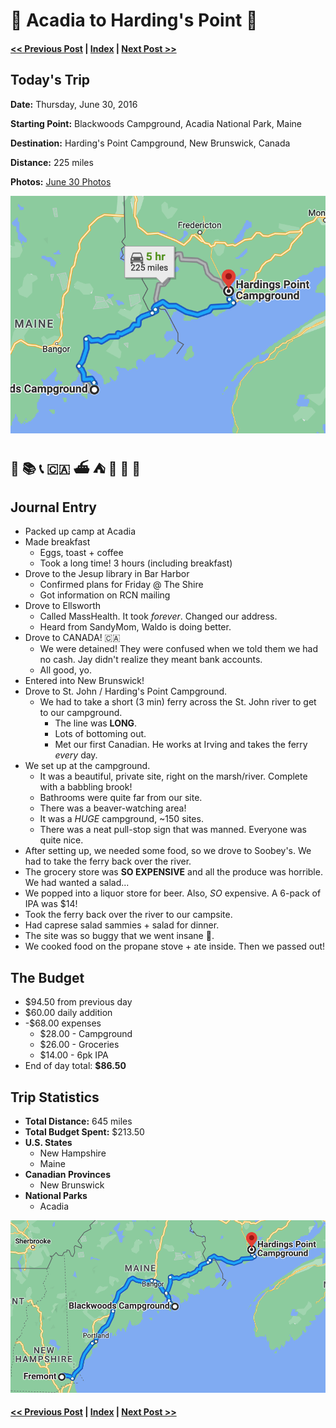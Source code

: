 
# 🌲 Acadia to Harding's Point 🦫

#### [<< Previous Post](06-29.md) | [Index](../../README.md) | [Next Post >>](07-01.md)

## Today's Trip

**Date:** Thursday, June 30, 2016

**Starting Point:** Blackwoods Campground, Acadia National Park, Maine

**Destination:** Harding's Point Campground, New Brunswick, Canada

**Distance:** 225 miles

**Photos:** [June 30 Photos](https://jay-d.me/2016RT-06-30)

![map of acadia to harding's point](../maps/day/06-30.png "day map")

## 🍳 📚 📞 🇨🇦 ⛴ ⛺ 🦫️ 🛒 🥗

## Journal Entry

* Packed up camp at Acadia
* Made breakfast
  * Eggs, toast + coffee
  * Took a long time! 3 hours (including breakfast)
* Drove to the Jesup library in Bar Harbor
  * Confirmed plans for Friday @ The Shire
  * Got information on RCN mailing
* Drove to Ellsworth
  * Called MassHealth. It took *forever*.  Changed our address.
  * Heard from SandyMom, Waldo is doing better.
* Drove to CANADA! 🇨🇦
  * We were detained! They were confused when we told them we had no cash. Jay didn't realize they meant bank accounts.
  * All good, yo.
* Entered into New Brunswick!
* Drove to St. John / Harding's Point Campground.
  * We had to take a short (3 min) ferry across the St. John river to get to our campground.
    * The line was **LONG**.
    * Lots of bottoming out.
    * Met our first Canadian. He works at Irving and takes the ferry *every* day.
* We set up at the campground.
  * It was a beautiful, private site, right on the marsh/river. Complete with a babbling brook!
  * Bathrooms were quite far from our site.
  * There was a beaver-watching area!
  * It was a *HUGE* campground, ~150 sites.
  * There was a neat pull-stop sign that was manned. Everyone was quite nice.
* After setting up, we needed some food, so we drove to Soobey's. We had to take the ferry back over the river.
* The grocery store was **SO EXPENSIVE** and all the produce was horrible. We had wanted a salad...
* We popped into a liquor store for beer. Also, *SO* expensive. A 6-pack of IPA was $14!
* Took the ferry back over the river to our campsite.
* Had caprese salad sammies + salad for dinner.
* The site was so buggy that we went insane 🤪.
* We cooked food on the propane stove + ate inside. Then we passed out!

## The Budget

* $94.50 from previous day
* $60.00 daily addition
* -$68.00 expenses
  * $28.00 - Campground
  * $26.00 - Groceries
  * $14.00 - 6pk IPA
* End of day total: **$86.50**

## Trip Statistics

* **Total Distance:** 645 miles
* **Total Budget Spent:** $213.50
* **U.S. States**
  * New Hampshire
  * Maine
* **Canadian Provinces**
  * New Brunswick
* **National Parks**
  * Acadia

![total trip from fremont to harding's point](../maps/total/06-30-total.png "total trip map")

#### [<< Previous Post](06-29.md) | [Index](../../README.md) | [Next Post >>](07-01.md)
